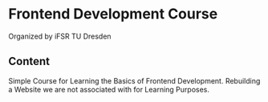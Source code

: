 # Frontend Development Course
Organized by iFSR TU Dresden

## Content
Simple Course for Learning the Basics of Frontend Development. Rebuilding a Website we are not associated with for Learning Purposes.